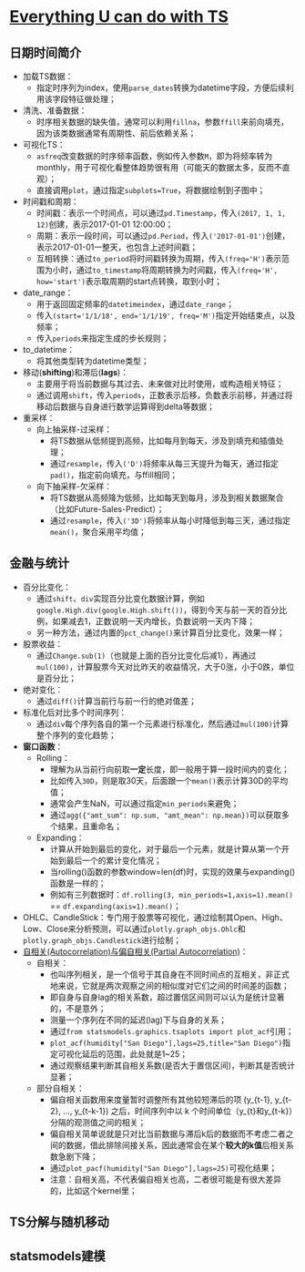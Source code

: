 # [Everything U can do with TS](https://www.kaggle.com/thebrownviking20/everything-you-can-do-with-a-time-series)

## 日期时间简介

- 加载TS数据：
    - 指定时序列为index，使用`parse_dates`转换为datetime字段，方便后续利用该字段特征做处理；
- 清洗、准备数据：
    - 时序相关数据的缺失值，通常可以利用`fillna`，参数`ffill`来前向填充，因为该类数据通常有周期性、前后依赖关系；
- 可视化TS：
    - `asfreq`改变数据的时序频率函数，例如传入参数`M`，即为将频率转为monthly，用于可视化看整体趋势很有用（可能天的数据太多，反而不直观）；
    - 直接调用`plot`，通过指定`subplots=True`，将数据绘制到子图中；
- 时间戳和周期：
    - 时间戳：表示一个时间点，可以通过`pd.Timestamp`，传入`(2017, 1, 1, 12)`创建，表示2017-01-01 12:00:00；
    - 周期：表示一段时间，可以通过`pd.Period`，传入`('2017-01-01')`创建，表示2017-01-01一整天，也包含上述时间戳；
    - 互相转换：通过`to_period`将时间戳转换为周期，传入`(freq='H')`表示范围为小时，通过`to_timestamp`将周期转换为时间戳，传入`(freq='H', how='start')`表示取周期的start点转换，取到小时；
- date_range：
    - 用于返回固定频率的`datetimeindex`，通过`date_range`；
    - 传入`(start='1/1/18', end='1/1/19', freq='M')`指定开始结束点，以及频率；
    - 传入`periods`来指定生成的步长规则；
- to_datetime：
    - 将其他类型转为datetime类型；
- 移动(**shifting**)和滞后(**lags**)：
    - 主要用于将当前数据与其过去、未来做对比时使用，或构造相关特征；
    - 通过调用`shift`，传入`periods`，正数表示后移，负数表示前移，并通过将移动后数据与自身进行数学运算得到delta等数据；
- 重采样：
    - 向上抽采样-过采样：
        - 将TS数据从低频提到高频，比如每月到每天，涉及到填充和插值处理；
        - 通过`resample`，传入`('D')`将频率从每三天提升为每天，通过指定`pad()`，指定前向填充，与ffill相同；
    - 向下抽采样-欠采样：
        - 将TS数据从高频降为低频，比如每天到每月，涉及到相关数据聚合（比如Future-Sales-Predict）；
        - 通过`resample`，传入`('3D')`将频率从每小时降低到每三天，通过指定`mean()`，聚合采用平均值；

## 金融与统计

- 百分比变化：
    - 通过`shift`、`div`实现百分比变化数据计算，例如```google.High.div(google.High.shift())```，得到今天与前一天的百分比例，如果减去1，正数说明一天内增长，负数说明一天内下降；
    - 另一种方法，通过内置的`pct_change()`来计算百分比变化，效果一样；
- 股票收益：
    - 通过`Change.sub(1)`（也就是上面的百分比变化后减1），再通过`mul(100)`，计算股票今天对比昨天的收益情况，大于0涨，小于0跌，单位是百分比；
- 绝对变化：
    - 通过`diff()`计算当前行与前一行的绝对值差；
- 标准化后对比多个时间序列：
    - 通过`div`每个序列各自的第一个元素进行标准化，然后通过`mul(100)`计算整个序列的变化趋势；
- **窗口函数**：
    - Rolling：
        - 理解为从当前行向前取**一定**长度，即一般用于算一段时间内的变化；
        - 比如传入`30D`，则是取30天，后面跟一个`mean()`表示计算30D的平均值；
        - 通常会产生NaN，可以通过指定`min_periods`来避免；
        - 通过`agg({"amt_sum": np.sum, "amt_mean": np.mean})`可以获取多个结果，且重命名；
    - Expanding：
        - 计算从开始到最后的变化，对于最后一个元素，就是计算从第一个开始到最后一个的累计变化情况；
        - 当rolling()函数的参数window=len(df)时，实现的效果与expanding()函数是一样的；
        - 例如有三列数据时：`df.rolling(3, min_periods=1,axis=1).mean()` == `df.expanding(axis=1).mean()`；
- OHLC、CandleStick：专门用于股票等可视化，通过绘制其Open、High、Low、Close来分析预测，可以通过`plotly.graph_objs.Ohlc`和`plotly.graph_objs.Candlestick`进行绘制；
- [自相关(Autocorrelation)与偏自相关(Partial Autocorrelation)](https://www.biaodianfu.com/acf-pacf.html)：
    - 自相关：
        - 也叫序列相关，是一个信号于其自身在不同时间点的互相关，非正式地来说，它就是两次观察之间的相似度对它们之间的时间差的函数；
        - 即自身与自身lag的相关系数，超过置信区间则可以认为是统计显著的，不是意外；
        - 测量一个序列在不同的延迟(lag)下与自身的关系；
        - 通过`from statsmodels.graphics.tsaplots import plot_acf`引用；
        - `plot_acf(humidity["San Diego"],lags=25,title="San Diego")`指定可视化延后的范围，此处就是1~25；
        - 通过观察结果判断其自相关系数(是否大于置信区间)，判断其是否统计显著；
    - 部分自相关：
        - 偏自相关函数用来度量暂时调整所有其他较短滞后的项 (y_{t-1}, y_{t-2}, ..., y_{t-k-1}) 之后，时间序列中以 k 个时间单位（y_{t}和y_{t-k}）分隔的观测值之间的相关；
        - 偏自相关简单说就是只对比当前数据与滞后k后的数据而不考虑二者之间的数据，借此排除间接关系，因此通常会在某个**较大的k值**后相关系数急剧下降；
        - 通过`plot_pacf(humidity["San Diego"],lags=25)`可视化结果；
        - 注意：自相关高，不代表偏自相关也高，二者很可能是有很大差异的，比如这个kernel里；

## TS分解与随机移动



## statsmodels建模
